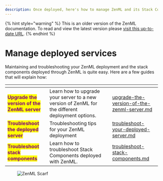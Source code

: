 ```yaml
---
description: Once deployed, here's how to manage ZenML and its Stack Components
---
```


{% hint style="warning" %}
This is an older version of the ZenML documentation. To read and view the latest version please [visit this up-to-date URL](https://docs.zenml.io).
{% endhint %}


# Manage deployed services

Maintaining and troubleshooting your ZenML deployment and the stack components deployed through ZenML is quite easy. Here are a few guides that will explain how:

<table data-view="cards"><thead><tr><th></th><th></th><th data-hidden></th><th data-hidden data-card-target data-type="content-ref"></th></tr></thead><tbody><tr><td><mark style="color:purple;"><strong>Upgrade the version of the ZenML server</strong></mark></td><td>Learn how to upgrade your server to a new version of ZenML for the different deployment options.</td><td></td><td><a href="upgrade-the-version-of-the-zenml-server.md">upgrade-the-version-of-the-zenml-server.md</a></td></tr><tr><td><mark style="color:purple;"><strong>Troubleshoot the deployed server</strong></mark></td><td>Troubleshooting tips for your ZenML deployment</td><td></td><td><a href="troubleshoot-your-deployed-server.md">troubleshoot-your-deployed-server.md</a></td></tr><tr><td><mark style="color:purple;"><strong>Troubleshoot stack components</strong></mark></td><td>Learn how to troubleshoot Stack Components deployed with ZenML.</td><td></td><td><a href="troubleshoot-stack-components.md">troubleshoot-stack-components.md</a></td></tr></tbody></table>

<figure><img src="https://static.scarf.sh/a.png?x-pxid=f0b4f458-0a54-4fcd-aa95-d5ee424815bc" alt="ZenML Scarf"><figcaption></figcaption></figure>
